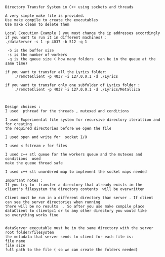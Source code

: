     Directory Transfer System in C++ using sockets and threads

    A very simple make file is provided.
    Use make compile to create the executables
    Use make clean to delete them 

    Local Execution Example ( you must change the ip addresses accordingly if you want to run it in different machines) :
    ./dataServer -s 1 -p 4037 -b 512 -q 1

     -b is the buffer size
     -s is the number of workers
     -q is the queue size ( how many folders  can be in the queue at the same time)

    if you want to transfer all the Lyrics folder:
        ./remoteClient -p 4037 -i 127.0.0.1 -d ./Lyrics 

    if you want to transfer only one subfolder of Lyrics folder :
        ./remoteClient -p 4037 -i 127.0.0.1 -d ./Lyrics/Metallica



    Design choices :
    I used  pthread for the threads , mutexed and conditions

    I used Experimental file system for recursive directory iterattion and for creating 
    the required directories before we open the file

    I used open and write for  socket I/O  

    I used < fstream > for files 

    I used c++ stl queue for the workers queue and the mutexes and conditions  used
    make the queue thread safe

    I used c++ stl unordered map to implement the socket maps needed 

    Important notes : 
    If you try to  transfer a directory that already exists in the client's filesystem the directory contents  will be overwritten

    Client must be run in a different directory than server . If client can see the server directories when running 
    there will be no results  . So after you use make compile place dataClient to clientpc1 or to any other directory you would like 
    so everything works fine 


    dataServer executable must be in the same directory with the server root folder/filesystem
    the metadata that server sends to client for each file is:
    file name
    file size
    full path to the file ( so we can create the folders needed)